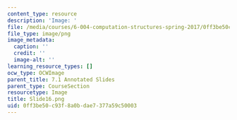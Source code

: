 ```yaml
---
content_type: resource
description: 'Image: '
file: /media/courses/6-004-computation-structures-spring-2017/0ff3be50c93f8a0bdae7377a59c50003_Slide16.png
file_type: image/png
image_metadata:
  caption: ''
  credit: ''
  image-alt: ''
learning_resource_types: []
ocw_type: OCWImage
parent_title: 7.1 Annotated Slides
parent_type: CourseSection
resourcetype: Image
title: Slide16.png
uid: 0ff3be50-c93f-8a0b-dae7-377a59c50003
---
```

